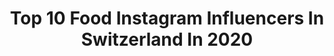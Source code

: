 ---
title: Top 10 Food Instagram Influencers In Switzerland In 2020
description: >-
  Find top food Instagram influencers in Switzerland in 2020. Most popular hashtags: #switzerland #beautiful #photography #fashion.
platform: Instagram
profiles:
  - username: "dieyvie"
    fullname: >-
      DieYvie
    location: "Switzerland"
    followers: 2506
    engagement: 1512
    commentsToLikes: 0.178737
    avatar: "https://scontent-ams4-1.cdninstagram.com/v/t51.2885-19/s320x320/17662558_926153794153958_7480717583675555840_a.jpg?_nc_ht=scontent-ams4-1.cdninstagram.com&_nc_ohc=MzQ1z-TDB6UAX_JCTBK&oh=c0911e53adb12c1c862436d520327a3d&oe=5EB9D414"
    verified: false
    hashtags: "#mansworld, #vitamind, #thankful, #winterlover"
  - username: "dr.roger_thegentleman"
    fullname: >-
      𝓓𝓻.𝓡𝓸𝓰𝓮𝓻 ~ 𝓣𝓱𝓮 𝓖𝓮𝓷𝓽𝓵𝓮𝓶𝓪𝓷
    location: "Switzerland"
    followers: 10648
    engagement: 726
    commentsToLikes: 0.051689
    avatar: "https://scontent-ams4-1.cdninstagram.com/v/t51.2885-19/s320x320/56556040_1576941092443520_8618210479128444928_n.jpg?_nc_ht=scontent-ams4-1.cdninstagram.com&_nc_ohc=itifasXket8AX_q9g8u&oh=932201048b6c79b782b7144e689490eb&oe=5EBA31D0"
    verified: false
    hashtags: "#travelwithstyle, #threepiecesuit, #havannastyle, #gentlemanstyle"
  - username: "ewaszabatin"
    fullname: >-
      Ewa Szabatin | FitFashionFreak
    location: "Switzerland"
    followers: 57390
    engagement: 106
    commentsToLikes: 0.092452
    avatar: "https://scontent-lhr8-1.cdninstagram.com/v/t51.2885-19/s320x320/59607317_294690828146117_407052390152273920_n.jpg?_nc_ht=scontent-lhr8-1.cdninstagram.com&_nc_ohc=sScK7_NZexgAX8iqz0Z&oh=ef7b73d9e132ff0a2fe50c79074392d6&oe=5EBC1C02"
    verified: true
    hashtags: "#dancechallenge, #przepisy, #dancelikenooneiswatching, #bepositive"
  - username: "paolalicciardello"
    fullname: >-
      PAOLA LICCIARDELLO
    location: "Switzerland"
    followers: 17212
    engagement: 553
    commentsToLikes: 0.025612
    avatar: "https://scontent-ams4-1.cdninstagram.com/v/t51.2885-19/s320x320/90142827_1239524989586411_4967600775606829056_n.jpg?_nc_ht=scontent-ams4-1.cdninstagram.com&_nc_ohc=1S7hy1mBJcwAX_jq70c&oh=fc59203b094225df792852ae4fb7f8bc&oe=5EBA92FD"
    verified: false
    hashtags: "#wtf, #sudio, #sudiomoments"
  - username: "belickaitee"
    fullname: >-
      Dalia Belickaitė
    location: "Switzerland"
    followers: 54510
    engagement: 1062
    commentsToLikes: 0.005365
    avatar: "https://scontent-lhr8-1.cdninstagram.com/v/t51.2885-19/s320x320/47182261_608801902871486_115269260002983936_n.jpg?_nc_ht=scontent-lhr8-1.cdninstagram.com&_nc_ohc=0ct2Bv_NlB4AX-80hy1&oh=415631785a2a7a236f24a3e926abd422&oe=5EBB98E0"
    verified: false
    hashtags: "#cebu, #naturebox, #music, #mountain"
  - username: "jonnekoski"
    fullname: >-
      Jonne Koski
    location: "Switzerland"
    followers: 60707
    engagement: 303
    commentsToLikes: 0.007707
    avatar: "https://scontent-lhr8-1.cdninstagram.com/v/t51.2885-19/s320x320/88177328_208322320530147_8612087878693945344_n.jpg?_nc_ht=scontent-lhr8-1.cdninstagram.com&_nc_ohc=fobIpwRxbK0AX-NISXI&oh=cc3ef066e0e1175cf06e4485273260ed&oe=5EB8FF9D"
    verified: true
    hashtags: "#backtowork, #gotime, #canyoudoit, #livingroomcup"
  - username: "marionkaelin"
    fullname: >-
      MARION KAELIN 🌸🍍
    location: "Switzerland"
    followers: 30908
    engagement: 156
    commentsToLikes: 0.071807
    avatar: "https://scontent-ams4-1.cdninstagram.com/v/t51.2885-19/s320x320/91480813_1088747681501053_2601507655927201792_n.jpg?_nc_ht=scontent-ams4-1.cdninstagram.com&_nc_ohc=NlIPeL_jGbEAX-xesFm&oh=f8cbf5b156aa7887cf44dfacb9ec835e&oe=5EB6F56F"
    verified: false
    hashtags: "#fashion, #lipstick, #digitalinfluencer, #nakdhaul"
  - username: "madame.caviar"
    fullname: >-
      • O p h é l i a 🥐 •
    location: "Switzerland"
    followers: 5704
    engagement: 915
    commentsToLikes: 0.166389
    avatar: "https://scontent-lhr8-1.cdninstagram.com/v/t51.2885-19/s320x320/79712768_781673205651307_3482390626404663296_n.jpg?_nc_ht=scontent-lhr8-1.cdninstagram.com&_nc_ohc=nO2Pe64K8kkAX-TXS1T&oh=b46fce23cbe80b617036708d2fead065&oe=5EBAC76B"
    verified: false
    hashtags: "#outfit, #genevabloggersquad, #cinnamonrolls, #pancakes"
  - username: "satyaoblette"
    fullname: >-
      SATYA OBLETTE
    location: "Switzerland"
    followers: 6050
    engagement: 842
    commentsToLikes: 0.109267
    avatar: "https://scontent-lhr8-1.cdninstagram.com/v/t51.2885-19/s320x320/73398067_2606356006078419_7962780078708883456_n.jpg?_nc_ht=scontent-lhr8-1.cdninstagram.com&_nc_ohc=d9zyeoxy97wAX-WjGwh&oh=a4a7af1911ef21b1547d0670b20dadb8&oe=5EBB2089"
    verified: false
    hashtags: "#valentinesday, #maharajacollection, #blue, #green"
  - username: "grosjeanromain"
    fullname: >-
      Romain Grosjean
    location: "Switzerland"
    followers: 773244
    engagement: 217
    commentsToLikes: 0.009844
    avatar: "https://scontent-ams4-1.cdninstagram.com/v/t51.2885-19/s320x320/49326663_575564796242392_1672510082388066304_n.jpg?_nc_ht=scontent-ams4-1.cdninstagram.com&_nc_ohc=WotktPTiKhwAX87Ih8l&oh=94dc14a24ab376716f49411aa6bdd4be&oe=5EB2F383"
    verified: true
    hashtags: "#pancake, #home, #fiaformula2, #neck"
---